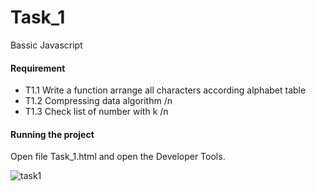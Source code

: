 # Task_1
Bassic Javascript
#### Requirement
- T1.1 Write a function arrange all characters according alphabet table
- T1.2 Compressing data algorithm /n
- T1.3 Check list of number with k /n
 
 #### Running the project
 Open file Task_1.html  and open the Developer Tools.
 
 ![task1](https://user-images.githubusercontent.com/72057059/150633519-18deda35-9357-4f96-b85a-32dc3fcd4e52.PNG)

 
